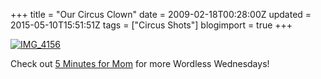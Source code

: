 +++
title = "Our Circus Clown"
date = 2009-02-18T00:28:00Z
updated = 2015-05-10T15:51:51Z
tags = ["Circus Shots"]
blogimport = true 
+++

[![IMG_4156](https://latc.s3.amazonaws.com/wp-content/uploads/2009/02/img-4156-thumb.jpg "IMG_4156")](https://latc.s3.amazonaws.com/wp-content/uploads/2009/02/img-4156.jpg) 

Check out [5 Minutes for Mom](www.5minutesformom.com) for more Wordless Wednesdays!
